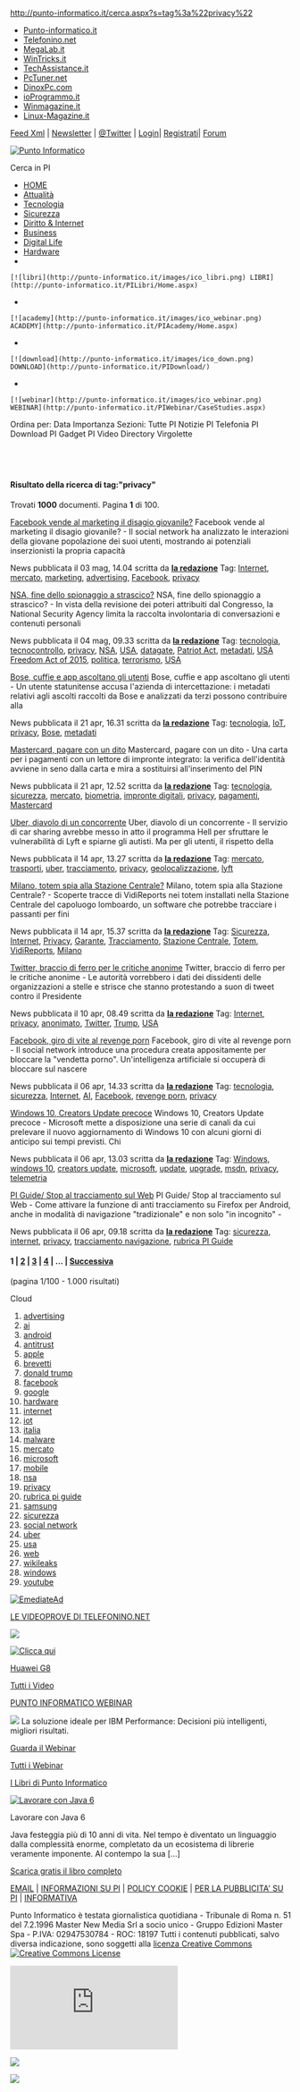 http://punto-informatico.it/cerca.aspx?s=tag%3a%22privacy%22

[](http://www.punto-informatico.it)

[](http://www.tech-network.it/)
-   [Punto-informatico.it](http://punto-informatico.it/ "Punto Informatico -  il quotidiano di Internet dal 1996")
-   [Telefonino.net](http://www.telefonino.net/ "Cellulari, palmari & mobile office")
-   [MegaLab.it](http://www.megalab.it/ "Windows: tips, tutorial, download")
-   [WinTricks.it](http://www.wintricks.it/ "Guide, trucchi e software per Windows")
-   [TechAssistance.it](http://www.techassistance.it/ "TechAssistance, problema risolto!")
-   [PcTuner.net](http://www.pctuner.net/ "Hardware, software, tecnologia")
-   [DinoxPc.com](http://www.dinoxpc.com/t/ "Prodotti hardware: test e comparative")
-   [ioProgrammo.it](http://www.ioprogrammo.it/ "Io programmo")
-   [Winmagazine.it](http://winmagazine.it/ "Il sito della rivista di informatica pi&ugrave venduta in Italia")
-   [Linux-Magazine.it](http://www.linux-magazine.it/ "Linux Magazine")

<span><a href="http://punto-informatico.it/fader/pixml2.xml" id="idFeed">Feed Xml</a></span> <span>|</span> <span><a href="http://c.punto-informatico.it/l/newsletter.aspx" id="idNews">Newsletter</a></span> <span>|</span> <span><a href="http://twitter.com/puntotweet" id="idTweet">@Twitter</a></span> <span>|</span> <span>[Login](http://c.punto-informatico.it/l/login.aspx "Entra nella community")</span><span>|</span> <span>[Registrati](http://c.punto-informatico.it/l/reg.aspx "Registrati alla community")</span><span>|</span> <span>[Forum](http://punto-informatico.it/PIForum "Leggi le discussioni più recenti")</span>

[![Punto Informatico](http://s1.punto-informatico.it/logonew.png)](http://punto-informatico.it/)

Cerca in PI

-   [HOME](http://punto-informatico.it/)
-   [Attualità](http://punto-informatico.it/canali.aspx?idc=66)
-   [Tecnologia](http://punto-informatico.it/canali.aspx?idc=9)
-   [Sicurezza](http://punto-informatico.it/canali.aspx?idc=56)
-   [Diritto & Internet](http://punto-informatico.it/canali.aspx?idc=71)
-   [Business](http://punto-informatico.it/canali.aspx?idc=95)
-   [Digital Life](http://punto-informatico.it/canali.aspx?idc=102)
-   [Hardware](http://punto-informatico.it/canali.aspx?idc=76)
-   

    [![libri](http://punto-informatico.it/images/ico_libri.png) LIBRI](http://punto-informatico.it/PILibri/Home.aspx)
-   

    [![academy](http://punto-informatico.it/images/ico_webinar.png) ACADEMY](http://punto-informatico.it/PIAcademy/Home.aspx)
-   

    [![download](http://punto-informatico.it/images/ico_down.png) DOWNLOAD](http://punto-informatico.it/PIDownload/)
-   

    [![webinar](http://punto-informatico.it/images/ico_webinar.png) WEBINAR](http://punto-informatico.it/PIWebinar/CaseStudies.aspx)

Ordina per: Data Importanza Sezioni: Tutte PI Notizie PI Telefonia PI Download PI Gadget PI Video Directory Virgolette

 
-

#### Risultato della ricerca di **tag:"privacy"**
Trovati **1000** documenti. Pagina **1** di 100.

<a href="http://punto-informatico.it/4384420/PI/News/facebook-vende-al-marketing-disagio-giovanile.aspx" class="fh1">Facebook vende al marketing il disagio giovanile?</a>
Facebook vende al marketing il disagio giovanile? - Il social network ha analizzato le interazioni della giovane popolazione dei suoi utenti, mostrando ai potenziali inserzionisti la propria capacità

News pubblicata il 03 mag, 14.04 scritta da **[la redazione](http://c.punto-informatico.it/l/profilo.aspx?n=la+redazione)**
Tag: <a href="cerca.aspx?s=tag%3a%22Internet%22" class="linktag">Internet</a>, <a href="cerca.aspx?s=tag%3a%22mercato%22" class="linktag">mercato</a>, <a href="cerca.aspx?s=tag%3a%22marketing%22" class="linktag">marketing</a>, <a href="cerca.aspx?s=tag%3a%22advertising%22" class="linktag">advertising</a>, <a href="cerca.aspx?s=tag%3a%22Facebook%22" class="linktag">Facebook</a>, <a href="cerca.aspx?s=tag%3a%22privacy%22" class="linktag">privacy</a>

<a href="http://punto-informatico.it/4384407/PI/News/nsa-fine-dello-spionaggio-strascico.aspx" class="fh1">NSA, fine dello spionaggio a strascico?</a>
NSA, fine dello spionaggio a strascico? - In vista della revisione dei poteri attribuiti dal Congresso, la National Security Agency limita la raccolta involontaria di conversazioni e contenuti personali

News pubblicata il 04 mag, 09.33 scritta da **[la redazione](http://c.punto-informatico.it/l/profilo.aspx?n=la+redazione)**
Tag: <a href="cerca.aspx?s=tag%3a%22tecnologia%22" class="linktag">tecnologia</a>, <a href="cerca.aspx?s=tag%3a%22tecnocontrollo%22" class="linktag">tecnocontrollo</a>, <a href="cerca.aspx?s=tag%3a%22privacy%22" class="linktag">privacy</a>, <a href="cerca.aspx?s=tag%3a%22NSA%22" class="linktag">NSA</a>, <a href="cerca.aspx?s=tag%3a%22USA%22" class="linktag">USA</a>, <a href="cerca.aspx?s=tag%3a%22datagate%22" class="linktag">datagate</a>, <a href="cerca.aspx?s=tag%3a%22Patriot+Act%22" class="linktag">Patriot Act</a>, <a href="cerca.aspx?s=tag%3a%22metadati%22" class="linktag">metadati</a>, <a href="cerca.aspx?s=tag%3a%22USA+Freedom+Act+of+2015%22" class="linktag">USA Freedom Act of 2015</a>, <a href="cerca.aspx?s=tag%3a%22politica%22" class="linktag">politica</a>, <a href="cerca.aspx?s=tag%3a%22terrorismo%22" class="linktag">terrorismo</a>, <a href="cerca.aspx?s=tag%3a%22USA%22" class="linktag">USA</a>

<a href="http://punto-informatico.it/4383222/PI/News/bose-cuffie-app-ascoltano-utenti.aspx" class="fh1">Bose, cuffie e app ascoltano gli utenti</a>
Bose, cuffie e app ascoltano gli utenti - Un utente statunitense accusa l'azienda di intercettazione: i metadati relativi agli ascolti raccolti da Bose e analizzati da terzi possono contribuire alla

News pubblicata il 21 apr, 16.31 scritta da **[la redazione](http://c.punto-informatico.it/l/profilo.aspx?n=la+redazione)**
Tag: <a href="cerca.aspx?s=tag%3a%22tecnologia%22" class="linktag">tecnologia</a>, <a href="cerca.aspx?s=tag%3a%22IoT%22" class="linktag">IoT</a>, <a href="cerca.aspx?s=tag%3a%22privacy%22" class="linktag">privacy</a>, <a href="cerca.aspx?s=tag%3a%22Bose%22" class="linktag">Bose</a>, <a href="cerca.aspx?s=tag%3a%22metadati%22" class="linktag">metadati</a>

<a href="http://punto-informatico.it/4383170/PI/News/mastercard-pagare-un-dito.aspx" class="fh1">Mastercard, pagare con un dito</a>
Mastercard, pagare con un dito - Una carta per i pagamenti con un lettore di impronte integrato: la verifica dell'identità avviene in seno dalla carta e mira a sostituirsi all'inserimento del PIN

News pubblicata il 21 apr, 12.52 scritta da **[la redazione](http://c.punto-informatico.it/l/profilo.aspx?n=la+redazione)**
Tag: <a href="cerca.aspx?s=tag%3a%22tecnologia%22" class="linktag">tecnologia</a>, <a href="cerca.aspx?s=tag%3a%22sicurezza%22" class="linktag">sicurezza</a>, <a href="cerca.aspx?s=tag%3a%22mercato%22" class="linktag">mercato</a>, <a href="cerca.aspx?s=tag%3a%22biometria%22" class="linktag">biometria</a>, <a href="cerca.aspx?s=tag%3a%22impronte+digitali%22" class="linktag">impronte digitali</a>, <a href="cerca.aspx?s=tag%3a%22privacy%22" class="linktag">privacy</a>, <a href="cerca.aspx?s=tag%3a%22pagamenti%22" class="linktag">pagamenti</a>, <a href="cerca.aspx?s=tag%3a%22Mastercard%22" class="linktag">Mastercard</a>

<a href="http://punto-informatico.it/4382340/PI/News/uber-diavolo-un-concorrente.aspx" class="fh1">Uber, diavolo di un concorrente</a>
Uber, diavolo di un concorrente - Il servizio di car sharing avrebbe messo in atto il programma Hell per sfruttare le vulnerabilità di Lyft e spiarne gli autisti. Ma per gli utenti, il rispetto della

News pubblicata il 14 apr, 13.27 scritta da **[la redazione](http://c.punto-informatico.it/l/profilo.aspx?n=la+redazione)**
Tag: <a href="cerca.aspx?s=tag%3a%22mercato%22" class="linktag">mercato</a>, <a href="cerca.aspx?s=tag%3a%22trasporti%22" class="linktag">trasporti</a>, <a href="cerca.aspx?s=tag%3a%22uber%22" class="linktag">uber</a>, <a href="cerca.aspx?s=tag%3a%22tracciamento%22" class="linktag">tracciamento</a>, <a href="cerca.aspx?s=tag%3a%22privacy%22" class="linktag">privacy</a>, <a href="cerca.aspx?s=tag%3a%22geolocalizzazione%22" class="linktag">geolocalizzazione</a>, <a href="cerca.aspx?s=tag%3a%22lyft%22" class="linktag">lyft</a>

<a href="http://punto-informatico.it/4382338/PI/News/milano-totem-spia-alla-stazione-centrale.aspx" class="fh1">Milano, totem spia alla Stazione Centrale?</a>
Milano, totem spia alla Stazione Centrale? - Scoperte tracce di VidiReports nei totem installati nella Stazione Centrale del capoluogo lomboardo, un software che potrebbe tracciare i passanti per fini

News pubblicata il 14 apr, 15.37 scritta da **[la redazione](http://c.punto-informatico.it/l/profilo.aspx?n=la+redazione)**
Tag: <a href="cerca.aspx?s=tag%3a%22Sicurezza%22" class="linktag">Sicurezza</a>, <a href="cerca.aspx?s=tag%3a%22Internet%22" class="linktag">Internet</a>, <a href="cerca.aspx?s=tag%3a%22Privacy%22" class="linktag">Privacy</a>, <a href="cerca.aspx?s=tag%3a%22Garante%22" class="linktag">Garante</a>, <a href="cerca.aspx?s=tag%3a%22Tracciamento%22" class="linktag">Tracciamento</a>, <a href="cerca.aspx?s=tag%3a%22Stazione+Centrale%22" class="linktag">Stazione Centrale</a>, <a href="cerca.aspx?s=tag%3a%22Totem%22" class="linktag">Totem</a>, <a href="cerca.aspx?s=tag%3a%22VidiReports%22" class="linktag">VidiReports</a>, <a href="cerca.aspx?s=tag%3a%22Milano%22" class="linktag">Milano</a>

<a href="http://punto-informatico.it/4380959/PI/News/twitter-braccio-ferro-critiche-anonime.aspx" class="fh1">Twitter, braccio di ferro per le critiche anonime</a>
Twitter, braccio di ferro per le critiche anonime - Le autorità vorrebbero i dati dei dissidenti delle organizzazioni a stelle e strisce che stanno protestando a suon di tweet contro il Presidente

News pubblicata il 10 apr, 08.49 scritta da **[la redazione](http://c.punto-informatico.it/l/profilo.aspx?n=la+redazione)**
Tag: <a href="cerca.aspx?s=tag%3a%22Internet%22" class="linktag">Internet</a>, <a href="cerca.aspx?s=tag%3a%22privacy%22" class="linktag">privacy</a>, <a href="cerca.aspx?s=tag%3a%22anonimato%22" class="linktag">anonimato</a>, <a href="cerca.aspx?s=tag%3a%22Twitter%22" class="linktag">Twitter</a>, <a href="cerca.aspx?s=tag%3a%22Trump%22" class="linktag">Trump</a>, <a href="cerca.aspx?s=tag%3a%22USA%22" class="linktag">USA</a>

<a href="http://punto-informatico.it/4380687/PI/News/facebook-giro-vite-al-revenge-porn.aspx" class="fh1">Facebook, giro di vite al revenge porn</a>
Facebook, giro di vite al revenge porn - Il social network introduce una procedura creata appositamente per bloccare la "vendetta porno". Un'intelligenza artificiale si occuperà di bloccare sul nascere

News pubblicata il 06 apr, 14.33 scritta da **[la redazione](http://c.punto-informatico.it/l/profilo.aspx?n=la+redazione)**
Tag: <a href="cerca.aspx?s=tag%3a%22tecnologia%22" class="linktag">tecnologia</a>, <a href="cerca.aspx?s=tag%3a%22sicurezza%22" class="linktag">sicurezza</a>, <a href="cerca.aspx?s=tag%3a%22Internet%22" class="linktag">Internet</a>, <a href="cerca.aspx?s=tag%3a%22AI%22" class="linktag">AI</a>, <a href="cerca.aspx?s=tag%3a%22Facebook%22" class="linktag">Facebook</a>, <a href="cerca.aspx?s=tag%3a%22revenge+porn%22" class="linktag">revenge porn</a>, <a href="cerca.aspx?s=tag%3a%22privacy%22" class="linktag">privacy</a>

<a href="http://punto-informatico.it/4380682/PI/News/windows-10-creators-update-precoce.aspx" class="fh1">Windows 10, Creators Update precoce</a>
Windows 10, Creators Update precoce - Microsoft mette a disposizione una serie di canali da cui prelevare il nuovo aggiornamento di Windows 10 con alcuni giorni di anticipo sui tempi previsti. Chi

News pubblicata il 06 apr, 13.03 scritta da **[la redazione](http://c.punto-informatico.it/l/profilo.aspx?n=la+redazione)**
Tag: <a href="cerca.aspx?s=tag%3a%22Windows%22" class="linktag">Windows</a>, <a href="cerca.aspx?s=tag%3a%22windows+10%22" class="linktag">windows 10</a>, <a href="cerca.aspx?s=tag%3a%22creators+update%22" class="linktag">creators update</a>, <a href="cerca.aspx?s=tag%3a%22microsoft%22" class="linktag">microsoft</a>, <a href="cerca.aspx?s=tag%3a%22update%22" class="linktag">update</a>, <a href="cerca.aspx?s=tag%3a%22upgrade%22" class="linktag">upgrade</a>, <a href="cerca.aspx?s=tag%3a%22msdn%22" class="linktag">msdn</a>, <a href="cerca.aspx?s=tag%3a%22privacy%22" class="linktag">privacy</a>, <a href="cerca.aspx?s=tag%3a%22telemetria%22" class="linktag">telemetria</a>

<a href="http://punto-informatico.it/4380589/PI/News/pi-guide-stop-al-tracciamento-sul-web.aspx" class="fh1">PI Guide/ Stop al tracciamento sul Web</a>
PI Guide/ Stop al tracciamento sul Web - Come attivare la funzione di anti tracciamento su Firefox per Android, anche in modalità di navigazione "tradizionale" e non solo "in incognito" -

News pubblicata il 06 apr, 09.18 scritta da **[la redazione](http://c.punto-informatico.it/l/profilo.aspx?n=la+redazione)**
Tag: <a href="cerca.aspx?s=tag%3a%22sicurezza%22" class="linktag">sicurezza</a>, <a href="cerca.aspx?s=tag%3a%22internet%22" class="linktag">internet</a>, <a href="cerca.aspx?s=tag%3a%22privacy%22" class="linktag">privacy</a>, <a href="cerca.aspx?s=tag%3a%22tracciamento+navigazione%22" class="linktag">tracciamento navigazione</a>, <a href="cerca.aspx?s=tag%3a%22rubrica+PI+Guide%22" class="linktag">rubrica PI Guide</a>

#### 1 | [2](cerca.aspx?s=tag%3a%22privacy%22&t=0&o=0&p=2) | [3](cerca.aspx?s=tag%3a%22privacy%22&t=0&o=0&p=3) | [4](cerca.aspx?s=tag%3a%22privacy%22&t=0&o=0&p=4) | ... | [Successiva](cerca.aspx?s=tag%3a%22privacy%22&t=0&o=0&p=2)
<span>(pagina 1/100 - 1.000 risultati)</span>

Cloud

1.  <a href="http://punto-informatico.it/cerca.aspx?s=tag%3a%22advertising%22" class="cl3">advertising</a>
2.  <a href="http://punto-informatico.it/cerca.aspx?s=tag%3a%22ai%22" class="cl2">ai</a>
3.  <a href="http://punto-informatico.it/cerca.aspx?s=tag%3a%22android%22" class="cl3">android</a>
4.  <a href="http://punto-informatico.it/cerca.aspx?s=tag%3a%22antitrust%22" class="cl3">antitrust</a>
5.  <a href="http://punto-informatico.it/cerca.aspx?s=tag%3a%22apple%22" class="cl5">apple</a>
6.  <a href="http://punto-informatico.it/cerca.aspx?s=tag%3a%22brevetti%22" class="cl2">brevetti</a>
7.  <a href="http://punto-informatico.it/cerca.aspx?s=tag%3a%22donald+trump%22" class="cl2">donald trump</a>
8.  <a href="http://punto-informatico.it/cerca.aspx?s=tag%3a%22facebook%22" class="cl5">facebook</a>
9.  <a href="http://punto-informatico.it/cerca.aspx?s=tag%3a%22google%22" class="cl5">google</a>
10. <a href="http://punto-informatico.it/cerca.aspx?s=tag%3a%22hardware%22" class="cl4">hardware</a>
11. <a href="http://punto-informatico.it/cerca.aspx?s=tag%3a%22internet%22" class="cl4">internet</a>
12. <a href="http://punto-informatico.it/cerca.aspx?s=tag%3a%22iot%22" class="cl3">iot</a>
13. <a href="http://punto-informatico.it/cerca.aspx?s=tag%3a%22italia%22" class="cl3">italia</a>
14. <a href="http://punto-informatico.it/cerca.aspx?s=tag%3a%22malware%22" class="cl3">malware</a>
15. <a href="http://punto-informatico.it/cerca.aspx?s=tag%3a%22mercato%22" class="cl4">mercato</a>
16. <a href="http://punto-informatico.it/cerca.aspx?s=tag%3a%22microsoft%22" class="cl4">microsoft</a>
17. <a href="http://punto-informatico.it/cerca.aspx?s=tag%3a%22mobile%22" class="cl4">mobile</a>
18. <a href="http://punto-informatico.it/cerca.aspx?s=tag%3a%22nsa%22" class="cl2">nsa</a>
19. <a href="http://punto-informatico.it/cerca.aspx?s=tag%3a%22privacy%22" class="cl3">privacy</a>
20. <a href="http://punto-informatico.it/cerca.aspx?s=tag%3a%22rubrica+pi+guide%22" class="cl3">rubrica pi guide</a>
21. <a href="http://punto-informatico.it/cerca.aspx?s=tag%3a%22samsung%22" class="cl3">samsung</a>
22. <a href="http://punto-informatico.it/cerca.aspx?s=tag%3a%22sicurezza%22" class="cl4">sicurezza</a>
23. <a href="http://punto-informatico.it/cerca.aspx?s=tag%3a%22social+network%22" class="cl3">social network</a>
24. <a href="http://punto-informatico.it/cerca.aspx?s=tag%3a%22uber%22" class="cl2">uber</a>
25. <a href="http://punto-informatico.it/cerca.aspx?s=tag%3a%22usa%22" class="cl5">usa</a>
26. <a href="http://punto-informatico.it/cerca.aspx?s=tag%3a%22web%22" class="cl2">web</a>
27. <a href="http://punto-informatico.it/cerca.aspx?s=tag%3a%22wikileaks%22" class="cl2">wikileaks</a>
28. <a href="http://punto-informatico.it/cerca.aspx?s=tag%3a%22windows%22" class="cl3">windows</a>
29. <a href="http://punto-informatico.it/cerca.aspx?s=tag%3a%22youtube%22" class="cl2">youtube</a>

[![EmediateAd](http://eas8.emediate.eu/eas?cu=17402;cre=img;pageviewid=)](http://eas8.emediate.eu/eas?cu=17402;ty=ct;pageviewid=)

[LE VIDEOPROVE DI TELEFONINO.NET](http://www.telefonino.net/Cellulari/prove.html)

[<img src="http://www.telefonino.net/new_files/images/global/huawei-g8_97773_1_home.jpg" id="imgWebinar" />](http://www.telefonino.net/Huawei/Video/n2957/Huawei-G8.html)

<a href="http://www.telefonino.net/Huawei/Video/n2957/Huawei-G8.html" id="CDX_BoxVideoTelefonino_aPlay"><img src="http://punto-informatico.it/images/pulsanteOUT.png" alt="Clicca qui" /></a>

[Huawei G8](http://www.telefonino.net/Huawei/Video/n2957/Huawei-G8.html)

[Tutti i Video](http://www.telefonino.net/Cellulari/prove.html)

[PUNTO INFORMATICO WEBINAR](http://punto-informatico.it/PIWebinar/Home.aspx)

[<img src="http://punto-informatico.it/PIWebinar/images/foto4_scalata.jpg" id="imgWebinar" />](http://punto-informatico.it/PIWebinar//Content.aspx?id=4)
La soluzione ideale per IBM Performance: Decisioni più intelligenti, migliori risultati.

[Guarda il Webinar](http://punto-informatico.it/PIWebinar/Content.aspx?id=4)

[Tutti i Webinar](http://punto-informatico.it/PIWebinar/CaseStudies.aspx)

[I Libri di Punto Informatico](http://punto-informatico.it/PILibri)

[![Lavorare con Java 6](http://punto-informatico.it/PILibri/Archivio/Preview/1011114_scalata.jpg)](http://punto-informatico.it/PILibri/Dettaglio.aspx?id=221 "Lavorare con Java 6")

Lavorare con Java 6

<span>Java festeggia più di 10 anni di vita. Nel tempo è diventato un linguaggio dalla complessità enorme, completato da un ecosistema di librerie veramente imponente. Al contempo la sua \[...\]</span>

[Scarica gratis il libro completo](http://punto-informatico.it/PILibri/Dettaglio.aspx?id=221)

[EMAIL](mailto:pi@edmaster.it) | [INFORMAZIONI SU PI](http://punto-informatico.it/info.asp) | [POLICY COOKIE](http://punto-informatico.it/info.asp?type=cookie) | [PER LA PUBBLICITA' SU PI](http://www.masteradv.it/) | [INFORMATIVA](http://punto-informatico.it/c/informativa.html)   

Punto Informatico è testata giornalistica quotidiana - Tribunale di Roma n. 51 del 7.2.1996 Master New Media Srl a socio unico - Gruppo Edizioni Master Spa - P.IVA: 02947530784 - ROC: 18197
Tutti i contenuti pubblicati, salvo diversa indicazione, sono soggetti alla [licenza Creative Commons](http://creativecommons.org/licenses/by-nc-sa/2.5/it/ "Creative Commons License") [![Creative Commons License](http://s1.punto-informatico.it/ccpi.png)](http://creativecommons.org/licenses/by-nc-sa/2.5/it/)

![](http://tiscaliadv01.webtrekk.net/245406294797569/wt.pl?p=323,0)

![](//secure-it.imrworldwide.com/cgi-bin/m?ci=veesible-it&cg=0&cc=0&ts=noscript)

![](http://b.scorecardresearch.com/p?c1=2&c2=18389568&cv=2.0&cj=1)
